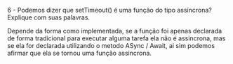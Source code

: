 6 - Podemos dizer que setTimeout() é uma função do tipo assíncrona? Explique
com suas palavras.

Depende da forma como implementada, se a função foi apenas declarada de forma tradicional para executar alguma tarefa ela não é assincrona, mas se ela for declarada utilizando o metodo ASync / Await, ai sim podemos afirmar que ela se tornou uma função assincrona.